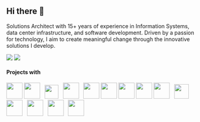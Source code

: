 ## Hi there 👋

Solutions Architect with 15+ years of experience in Information Systems, data center infrastructure, and software development. Driven by a passion for technology, I aim to create meaningful change through the innovative solutions I develop.

<div>
<a href="https://www.linkedin.com/in/thiago-sr-oliveira/" target="_blank"><img loading="lazy" src="https://img.shields.io/badge/-LinkedIn-%230077B5?style=for-the-badge&logo=linkedin&logoColor=white" target="_blank"></a>  
<a href = "mailto:thiago-oliveira@live.com"><img loading="lazy" src="https://img.shields.io/badge/Microsoft_Outlook-0078D4?style=for-the-badge&logo=microsoft-outlook&logoColor=white" target="_blank"></a>
</div>

#### Projects with
<img src="https://cdn.jsdelivr.net/gh/devicons/devicon@latest/icons/java/java-original-wordmark.svg" height="42" width="42" />   <img src="https://cdn.jsdelivr.net/gh/devicons/devicon@latest/icons/php/php-original.svg" height="42" width="42" /> &nbsp; <img src="https://cdn.jsdelivr.net/gh/devicons/devicon@latest/icons/javascript/javascript-original.svg" height="36" width="36" /> &nbsp; <img src="https://cdn.jsdelivr.net/gh/devicons/devicon@latest/icons/nodejs/nodejs-original-wordmark.svg" height="42" width="42" /> &nbsp; <img src="https://cdn.jsdelivr.net/gh/devicons/devicon@latest/icons/python/python-original.svg" height="42" width="42" /> <img src="https://cdn.jsdelivr.net/gh/devicons/devicon@latest/icons/react/react-original.svg" height="42" width="42" />  <img src="https://cdn.jsdelivr.net/gh/devicons/devicon@latest/icons/csharp/csharp-original.svg" height="42" width="42" /> <img src="https://cdn.jsdelivr.net/gh/devicons/devicon@latest/icons/angular/angular-original.svg" height="42" width="42" /> <img src="https://cdn.jsdelivr.net/gh/devicons/devicon@latest/icons/bootstrap/bootstrap-original-wordmark.svg" height="42" width="42" /> &nbsp; <img src="https://cdn.jsdelivr.net/gh/devicons/devicon@latest/icons/laravel/laravel-original.svg" height="38" width="38" /> &nbsp; <img src="https://cdn.jsdelivr.net/gh/devicons/devicon@latest/icons/spring/spring-original-wordmark.svg" height="42" width="42" /> &nbsp; <img src="https://cdn.jsdelivr.net/gh/devicons/devicon@latest/icons/amazonwebservices/amazonwebservices-original-wordmark.svg" height="42" width="42" /> &nbsp; <img src="https://cdn.jsdelivr.net/gh/devicons/devicon@latest/icons/docker/docker-original-wordmark.svg" height="42" width="42" /> &nbsp; <img src="https://cdn.jsdelivr.net/gh/devicons/devicon@latest/icons/kubernetes/kubernetes-original.svg" height="42" width="42" />

<!-- img src="https://cdn.jsdelivr.net/gh/devicons/devicon@latest/icons/mysql/mysql-original-wordmark.svg" height="42" width="42" />   <img src="https://cdn.jsdelivr.net/gh/devicons/devicon@latest/icons/microsoftsqlserver/microsoftsqlserver-original-wordmark.svg" height="42" width="42" /-->

<!--
**tsroliveira/tsroliveira** is a ✨ _special_ ✨ repository because its `README.md` (this file) appears on your GitHub profile.

Here are some ideas to get you started:

- 🔭 I’m currently working on ...
- 🌱 I’m currently learning ...
- 👯 I’m looking to collaborate on ...
- 🤔 I’m looking for help with ...
- 💬 Ask me about ...
- 📫 How to reach me: ...
- 😄 Pronouns: ...
- ⚡ Fun fact: ...
-->

